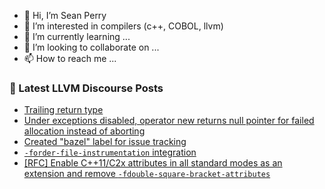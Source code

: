 - 👋 Hi, I’m Sean Perry
- 👀 I’m interested in compilers (c++, COBOL, llvm)
- 🌱 I’m currently learning ...
- 💞️ I’m looking to collaborate on ...
- 📫 How to reach me ...

<!---
s66perry/s66perry is a ✨ special ✨ repository because its `README.md` (this file) appears on your GitHub profile.
You can click the Preview link to take a look at your changes.
--->
### 📕 Latest LLVM Discourse Posts

<!-- DISCOURSE-LLVM:START -->
- [Trailing return type](https://discourse.llvm.org/t/trailing-return-type/71253#post_7)
- [Under exceptions disabled, operator new returns null pointer for failed allocation instead of aborting](https://discourse.llvm.org/t/under-exceptions-disabled-operator-new-returns-null-pointer-for-failed-allocation-instead-of-aborting/70283#post_6)
- [Created &quot;bazel&quot; label for issue tracking](https://discourse.llvm.org/t/created-bazel-label-for-issue-tracking/71296#post_1)
- [`-forder-file-instrumentation` integration](https://discourse.llvm.org/t/forder-file-instrumentation-integration/70990#post_2)
- [[RFC] Enable C++11/C2x attributes in all standard modes as an extension and remove `-fdouble-square-bracket-attributes`](https://discourse.llvm.org/t/rfc-enable-c-11-c2x-attributes-in-all-standard-modes-as-an-extension-and-remove-fdouble-square-bracket-attributes/71268#post_6)
<!-- DISCOURSE-LLVM:END -->
